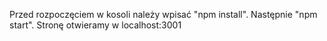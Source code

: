 Przed rozpoczęciem w kosoli należy wpisać "npm install".
Następnie "npm start".
Stronę otwieramy w localhost:3001